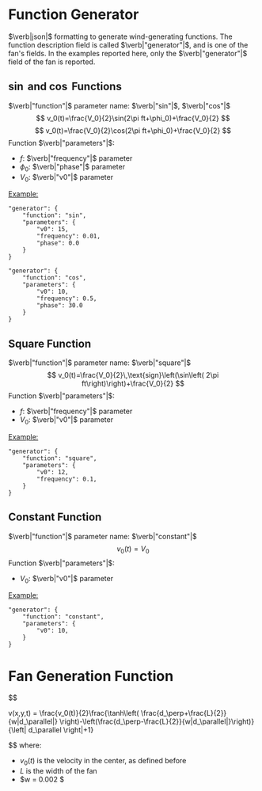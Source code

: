 # Function Generator

$\verb|json|$ formatting to generate wind-generating functions. The function description field is called $\verb|"generator"|$, and is one of the fan's fields. In the examples reported here, only the $\verb|"generator"|$ field of the fan is reported.

## $\sin$ and $\cos$ Functions
$\verb|"function"|$ parameter name: $\verb|"sin"|$, $\verb|"cos"|$
$$
v_0(t)=\frac{V_0}{2}\sin(2\pi ft+\phi_0)+\frac{V_0}{2}
$$
$$
v_0(t)=\frac{V_0}{2}\cos(2\pi ft+\phi_0)+\frac{V_0}{2}
$$
Function $\verb|"parameters"|$:
- $f$: $\verb|"frequency"|$ parameter
- $\phi_0$: $\verb|"phase"|$ parameter
- $V_0$: $\verb|"v0"|$ parameter

<u>Example:</u>
```{json}
"generator": {
    "function": "sin",
    "parameters": {
        "v0": 15,
        "frequency": 0.01,
        "phase": 0.0
    }
}
```
```{json}
"generator": {
    "function": "cos",
    "parameters": {
        "v0": 10,
        "frequency": 0.5,
        "phase": 30.0
    }
}
```

## Square Function
$\verb|"function"|$ parameter name: $\verb|"square"|$
$$
    v_0(t)=\frac{V_0}{2}\,\text{sign}\left(\sin\left( 2\pi ft\right)\right)+\frac{V_0}{2}
$$
Function $\verb|"parameters"|$:
- $f$: $\verb|"frequency"|$ parameter
- $V_0$: $\verb|"v0"|$ parameter

<u>Example:</u>
```{json}
"generator": {
    "function": "square",
    "parameters": {
        "v0": 12,
        "frequency": 0.1,
    }
}
```

## Constant Function
$\verb|"function"|$ parameter name: $\verb|"constant"|$
$$
    v_0(t)=V_0
$$
Function $\verb|"parameters"|$:
- $V_0$: $\verb|"v0"|$ parameter

<u>Example:</u>
```{json}
"generator": {
    "function": "constant",
    "parameters": {
        "v0": 10,
    }
}
```

# Fan Generation Function

$$

v(x,y,t) = \frac{v_0(t)}{2}\frac{\tanh\left( \frac{d_\perp+\frac{L}{2}}{w|d_\parallel|} \right)-\left(\frac{d_\perp-\frac{L}{2}}{w|d_\parallel|}\right)}{\left| d_\parallel \right|+1}

$$
where:
- $v_0(t)$ is the velocity in the center, as defined before
- $L$ is the width of the fan
- $w = 0.002 $